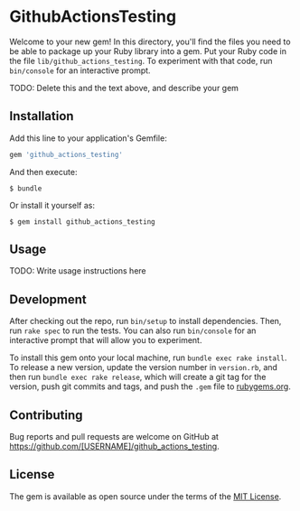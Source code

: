 # GithubActionsTesting

Welcome to your new gem! In this directory, you'll find the files you need to be able to package up your Ruby library into a gem. Put your Ruby code in the file `lib/github_actions_testing`. To experiment with that code, run `bin/console` for an interactive prompt.

TODO: Delete this and the text above, and describe your gem

## Installation

Add this line to your application's Gemfile:

```ruby
gem 'github_actions_testing'
```

And then execute:

    $ bundle

Or install it yourself as:

    $ gem install github_actions_testing

## Usage

TODO: Write usage instructions here

## Development

After checking out the repo, run `bin/setup` to install dependencies. Then, run `rake spec` to run the tests. You can also run `bin/console` for an interactive prompt that will allow you to experiment.

To install this gem onto your local machine, run `bundle exec rake install`. To release a new version, update the version number in `version.rb`, and then run `bundle exec rake release`, which will create a git tag for the version, push git commits and tags, and push the `.gem` file to [rubygems.org](https://rubygems.org).

## Contributing

Bug reports and pull requests are welcome on GitHub at https://github.com/[USERNAME]/github_actions_testing.

## License

The gem is available as open source under the terms of the [MIT License](https://opensource.org/licenses/MIT).
